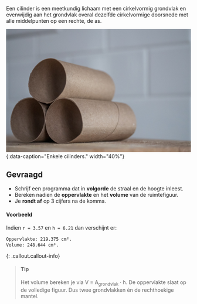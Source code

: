 Een cilinder is een meetkundig lichaam met een cirkelvormig grondvlak en evenwijdig aan het grondvlak overal dezelfde cirkelvormige doorsnede met alle middelpunten op een rechte, de as.

![Enkele cilinders.](media/jessica-lewis.jpg "Foto door Jessica Lewis op Unsplash."){:data-caption="Enkele cilinders." width="40%"}

## Gevraagd

* Schrijf een programma dat in **volgorde** de straal en de hoogte inleest. 
* Bereken nadien de **oppervlakte** en het **volume** van de ruimtefiguur. 
* Je **rondt af** op 3 cijfers na de komma.

#### Voorbeeld
Indien `r = 3.57` en `h = 6.21` dan verschijnt er:

```
Oppervlakte: 219.375 cm².
Volume: 248.644 cm³.
```

{: .callout.callout-info}
>#### Tip
> Het volume bereken je via V = A<sub>grondvlak</sub> · h.
> De oppervlakte slaat op de volledige figuur. Dus twee grondvlakken én de rechthoekige mantel.
